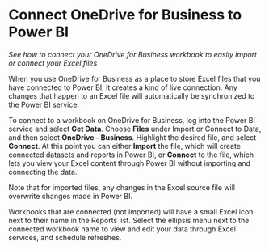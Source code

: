 <properties
   pageTitle="Connect OneDrive for Business to Power BI"
   description="Connect your OneDrive for Business workbook to easily import or connect your Excel files."
   services="powerbi"
   documentationCenter=""
   authors="davidiseminger"
   manager="mblythe"
   editor=""
   tags=""
   featuredVideoId="OKyN2L_o0NQ"
   featuredVideoThumb=""
   courseDuration=""/>

<tags
   ms.service="powerbi"
   ms.devlang="NA"
   ms.topic="article"
   ms.tgt_pltfrm="NA"
   ms.workload="powerbi"
   ms.date="02/20/2016"
   ms.author="v-jescoo"/>

# Connect OneDrive for Business to Power BI

*See how to connect your OneDrive for Business workbook to easily import or connect your Excel files*

When you use OneDrive for Business as a place to store Excel files that you have connected to Power BI, it creates a kind of live connection. Any changes that happen to an Excel file will automatically be synchronized to the Power BI service.

To connect to a workbook on OneDrive for Business, log into the Power BI service and select **Get Data**. Choose **Files** under Import or Connect to Data, and then select **OneDrive - Business**. Highlight the desired file, and select **Connect**. At this point you can either **Import** the file, which will create connected datasets and reports in Power BI, or **Connect** to the file, which lets you view your Excel content through Power BI without importing and connecting the data.

Note that for imported files, any changes in the Excel source file will overwrite changes made in Power BI.

Workbooks that are connected (not imported) will have a small Excel icon next to their name in the Reports list. Select the ellipsis menu next to the connected workbook name to view and edit your data through Excel services, and schedule refreshes.
